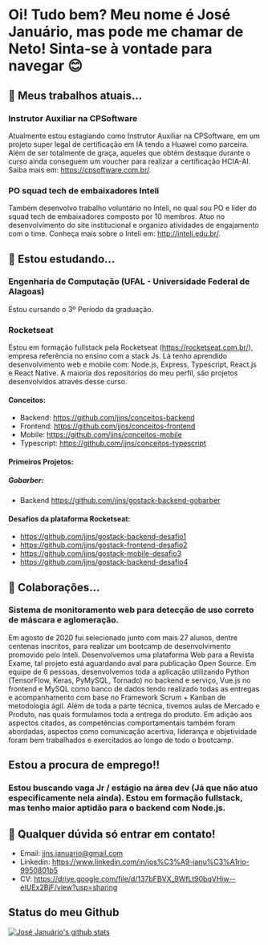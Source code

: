 # Oi! Tudo bem? Meu nome é José Januário, mas pode me chamar de Neto! Sinta-se à vontade para navegar 😊

<!--
**jjns/jjns** is a ✨ _special_ ✨ repository because its `README.md` (this file) appears on your GitHub profile.

Here are some ideas to get you started:

- 🔭 I’m currently working on ...
- 🌱 I’m currently learning ...
- 👯 I’m looking to collaborate on ...
- 🤔 I’m looking for help with ...
- 💬 Ask me about ...
- 📫 How to reach me: ...
- 😄 Pronouns: ...
- ⚡ Fun fact: ...
-->

## 🔭 Meus trabalhos atuais...
  ### Instrutor Auxiliar na CPSoftware
  Atualmente estou estagiando como Instrutor Auxiliar na CPSoftware, em um projeto super legal de certificação em IA tendo a Huawei como parceira. Além de ser totalmente de graça, aqueles que obtém destaque durante o curso ainda conseguem um voucher para realizar a certificação HCIA-AI. Saiba mais em: https://cpsoftware.com.br/.
  
  ### PO squad tech de embaixadores Inteli
  Também desenvolvo trabalho voluntário no Inteli, no qual sou PO e líder do squad tech de embaixadores composto por 10 membros. Atuo no desenvolvimento do site institucional e organizo atividades de engajamento com o time. Conheça mais sobre o Inteli em: http://inteli.edu.br/.
  
## 🌱 Estou estudando...
  ### Engenharia de Computação (UFAL - Universidade Federal de Alagoas)
  Estou cursando o 3º Período da graduação.
  
  ### Rocketseat
  Estou em formação fullstack pela Rocketseat (https://rocketseat.com.br/), empresa referência no ensino com a stack Js. Lá tenho aprendido desenvolvimento web e mobile com: Node.js, Express, Typescript, React.js e React Native. A maioria dos repositórios do meu perfil, são projetos desenvolvidos através desse curso. 
  #### Conceitos:
  - Backend: https://github.com/jjns/conceitos-backend 
  - Frontend: https://github.com/jjns/conceitos-frontend
  - Mobile: https://github.com/jjns/conceitos-mobile
  - Typescript: https://github.com/jjns/conceitos-typescript
    
  #### Primeiros Projetos:
  ##### Gobarber:
  - Backend https://github.com/jjns/gostack-backend-gobarber
    
  #### Desafios da plataforma Rocketseat:
  - https://github.com/jjns/gostack-backend-desafio1
  - https://github.com/jjns/gostack-frontend-desafio2
  - https://github.com/jjns/gostack-mobile-desafio3
  - https://github.com/jjns/gostack-backend-desafio4

## 👯 Colaborações...
  ### Sistema de monitoramento web para detecção de uso correto de máscara e aglomeração.
  Em agosto de 2020 fui selecionado junto com mais 27 alunos, dentre centenas inscritos, para realizar um bootcamp de desenvolvimento promovido pelo Inteli. Desenvolvemos uma plataforma Web para a Revista Exame, tal projeto está aguardando aval para publicação Open Source. Em equipe de 6 pessoas, desenvolvemos toda a aplicação utilizando Python (TensorFlow, Keras, PyMySQL, Tornado) no backend e serviço, Vue.js no frontend e MySQL como banco de dados tendo realizado todas as entregas e acompanhamento com base no Framework Scrum + Kanban de metodologia ágil. Além de toda a parte técnica, tivemos aulas de Mercado e Produto, nas quais formulamos toda a entrega do produto. Em adição aos aspectos citados, as competências comportamentais também foram abordadas, aspectos como comunicação acertiva, liderança e objetividade foram bem trabalhados e exercitados ao longo de todo o bootcamp.
  
## Estou a procura de emprego!!

### Estou buscando vaga Jr / estágio na área dev (Já que não atuo especificamente nela ainda). Estou em formação fullstack, mas tenho maior aptidão para o backend com Node.js.

## 💬 Qualquer dúvida só entrar em contato!
  - Email: jjns.januario@gmail.com
  - Linkedin: https://www.linkedin.com/in/jos%C3%A9-janu%C3%A1rio-9950801b5
  - CV: https://drive.google.com/file/d/137bFBVX_9WfLt90bqVHiw--eIUEx2BjF/view?usp=sharing

## Status do meu Github
[![José Januário's github stats](https://github-readme-stats.vercel.app/api?username=jjns&show_icons=true&theme=radical)](https://github.com/jjns/github-readme-stats)
